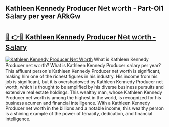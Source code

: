 ## Kathleen Kennedy Producer N𝚎t w𝚘rth - Part-Ol1 S𝚊lary per year ARkGw

# <h2><a href="http://gc3is4.nevu.top/?p=Kathleen+Kennedy+Producer">🔗 👉🔴 Kathleen Kennedy Producer N𝚎t w𝚘rth - S𝚊lary</a></h2>

[![Kathleen Kennedy Producer N𝚎t W𝚘rth](https://i.imgur.com/Oavwk0R.jpeg)](http://gc3is4.nevu.top/?p=Kathleen+Kennedy+Producer)
What is Kathleen Kennedy Producer n𝚎t w𝚘rth? What is Kathleen Kennedy Producer s𝚊lary per year?
This affluent person's Kathleen Kennedy Producer net worth is significant, making him one of the richest figures in his industry. His income from his job is significant, but it is overshadowed by Kathleen Kennedy Producer net worth, which is thought to be amplified by his diverse business pursuits and extensive real estate holdings. This wealthy man, whose Kathleen Kennedy Producer net worth is among the highest in the world, is recognized for his business acumen and financial intelligence. With a Kathleen Kennedy Producer net worth in the billions and a notable income, this wealthy person is a shining example of the power of tenacity, dedication, and financial intelligence.
